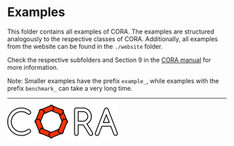 # Examples

This folder contains all examples of CORA.
The examples are structured analogously to the respective classes of CORA.
Additionally, all examples from the website can be found in the `./website` folder.

Check the respective subfolders and Section 9 in the <a target='_blank' href="https://tumcps.github.io/CORA/manual">CORA manual</a> for more information.

Note: Smaller examples have the prefix `example_`, while examples with the prefix `benchmark_` can take a very long time.


<hr style="height: 1px;">

<img src="../app/images/coraLogo_readme.svg"/>